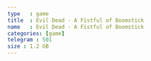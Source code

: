 ```yaml
---
type   : game
title  : Evil Dead - A Fistful of Boomstick
name   : Evil Dead - A Fistful of Boomstick
categories: [game]
telegram : 501
size : 1.2 GB
---
```



